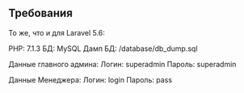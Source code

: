 ## Требования

То же, что и для Laravel 5.6:

PHP: 7.1.3
БД: MySQL
Дамп БД: /database/db_dump.sql

Данные главного админа:
Логин: superadmin
Пароль: superadmin

Данные Менеджера:
Логин: login
Пароль: pass